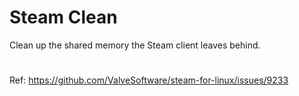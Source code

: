 # Steam Clean
 Clean up the shared memory the Steam client leaves behind.
 
 #
 Ref: https://github.com/ValveSoftware/steam-for-linux/issues/9233
